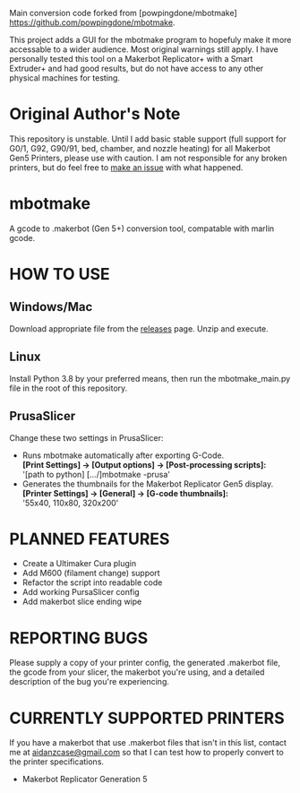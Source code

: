 Main conversion code forked from [powpingdone/mbotmake] https://github.com/powpingdone/mbotmake.

This project adds a GUI for the mbotmake program to hopefuly make it more accessable to a wider audience. Most original warnings still apply. I have personally tested this tool on a Makerbot Replicator+ with a Smart Extruder+ and had good results, but do not have access to any other physical machines for testing.

# Original Author's Note
This repository is unstable. Until I add basic stable support (full support for G0/1, G92, G90/91, bed, chamber, and nozzle heating) for all Makerbot Gen5 Printers, please use with caution. I am not responsible for any broken printers, but do feel free to [make an issue](https://github.com/sckunkle/mbotmake/issues) with what happened.

# mbotmake
A gcode to .makerbot (Gen 5+) conversion tool, compatable with marlin gcode.

# HOW TO USE 
## Windows/Mac
Download appropriate file from the [releases](https://github.com/chrys-the-flower/mbotmake_gui/releases/tag/release) page. Unzip and execute.
## Linux
Install Python 3.8 by your preferred means, then run the mbotmake_main.py file in the root of this repository.

## PrusaSlicer
Change these two settings in PrusaSlicer:
* Runs mbotmake automatically after exporting G-Code.<br><strong>[Print Settings] &rarr; [Output options] &rarr; [Post-processing scripts]:</strong><br>'[path to python] [.../]mbotmake -prusa'
* Generates the thumbnails for the Makerbot Replicator Gen5 display.<br><strong>[Printer Settings] &rarr; [General] &rarr; [G-code thumbnails]:</strong><br>
'55x40, 110x80, 320x200'

# PLANNED FEATURES

* Create a Ultimaker Cura plugin
* Add M600 (filament change) support
* Refactor the script into readable code
* Add working PursaSlicer config
* Add makerbot slice ending wipe

# REPORTING BUGS
Please supply a copy of your printer config, the generated .makerbot file, the gcode from your slicer, the makerbot you're using, and a detailed description of the bug you're experiencing. 

# CURRENTLY SUPPORTED PRINTERS
If you have a makerbot that use .makerbot files that isn't in this list, contact me at aidanzcase@gmail.com so that I can test how to properly convert to the printer specifications. 

* Makerbot Replicator Generation 5
